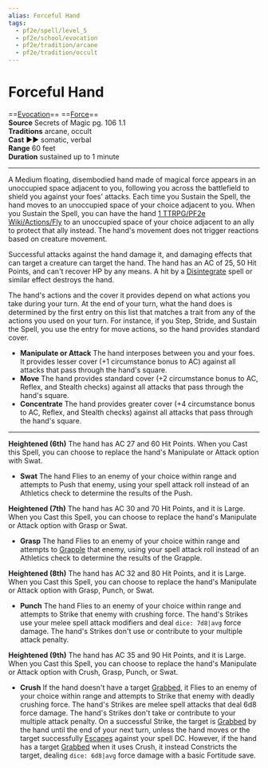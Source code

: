 ```yaml
---
alias: Forceful Hand
tags:
  - pf2e/spell/level_5
  - pf2e/school/evocation
  - pf2e/tradition/arcane
  - pf2e/tradition/occult
---
```


# Forceful Hand

==[Evocation](Evocation.md)== ==[Force](Force.md)==  
__Source__ Secrets of Magic pg. 106 1.1  
**Traditions** arcane, occult  
**Cast** ►► somatic, verbal  
**Range** 60 feet  
**Duration** sustained up to 1 minute

---

A Medium floating, disembodied hand made of magical force appears in an unoccupied space adjacent to you, following you across the battlefield to shield you against your foes' attacks. Each time you Sustain the Spell, the hand moves to an unoccupied space of your choice adjacent to you. When you Sustain the Spell, you can have the hand [1 TTRPG/PF2e Wiki/Actions/Fly](1%20TTRPG/PF2e%20Wiki/Actions/Fly) to an unoccupied space of your choice adjacent to an ally to protect that ally instead. The hand's movement does not trigger reactions based on creature movement.

Successful attacks against the hand damage it, and damaging effects that can target a creature can target the hand. The hand has an AC of 25, 50 Hit Points, and can't recover HP by any means. A hit by a [Disintegrate](Disintegrate.md) spell or similar effect destroys the hand.

The hand's actions and the cover it provides depend on what actions you take during your turn. At the end of your turn, what the hand does is determined by the first entry on this list that matches a trait from any of the actions you used on your turn. For instance, if you Step, Stride, and Sustain the Spell, you use the entry for move actions, so the hand provides standard cover.

- **Manipulate or Attack** The hand interposes between you and your foes. It provides lesser cover (+1 circumstance bonus to AC) against all attacks that pass through the hand's square.
- **Move** The hand provides standard cover (+2 circumstance bonus to AC, Reflex, and Stealth checks) against all attacks that pass through the hand's square.
- **Concentrate** The hand provides greater cover (+4 circumstance bonus to AC, Reflex, and Stealth checks) against all attacks that pass through the hand's square.

<hr>

**Heightened (6th)** The hand has AC 27 and 60 Hit Points. When you Cast this Spell, you can choose to replace the hand's Manipulate or Attack option with Swat.

- **Swat** The hand Flies to an enemy of your choice within range and attempts to Push that enemy, using your spell attack roll instead of an Athletics check to determine the results of the Push.

**Heightened (7th)** The hand has AC 30 and 70 Hit Points, and it is Large. When you Cast this Spell, you can choose to replace the hand's Manipulate or Attack option with Grasp or Swat.

- **Grasp** The hand Flies to an enemy of your choice within range and attempts to [Grapple](Grapple.md) that enemy, using your spell attack roll instead of an Athletics check to determine the results of the Grapple.

**Heightened (8th)** The hand has AC 32 and 80 Hit Points, and it is Large. When you Cast this Spell, you can choose to replace the hand's Manipulate or Attack option with Grasp, Punch, or Swat.

- **Punch** The hand Flies to an enemy of your choice within range and attempts to Strike that enemy with crushing force. The hand's Strikes use your melee spell attack modifiers and deal `dice: 7d8|avg` force damage. The hand's Strikes don't use or contribute to your multiple attack penalty.

**Heightened (9th)** The hand has AC 35 and 90 Hit Points, and it is Large. When you Cast this Spell, you can choose to replace the hand's Manipulate or Attack option with Crush, Grasp, Punch, or Swat.

- **Crush** If the hand doesn't have a target [Grabbed](Grabbed.md), it Flies to an enemy of your choice within range and attempts to Strike that enemy with deadly crushing force. The hand's Strikes are melee spell attacks that deal 6d8 force damage. The hand's Strikes don't take or contribute to your multiple attack penalty. On a successful Strike, the target is [Grabbed](Grabbed.md) by the hand until the end of your next turn, unless the hand moves or the target successfully [Escapes](Escape.md) against your spell DC. However, if the hand has a target [Grabbed](Grabbed.md) when it uses Crush, it instead Constricts the target, dealing `dice: 6d8|avg` force damage with a basic Fortitude save.
